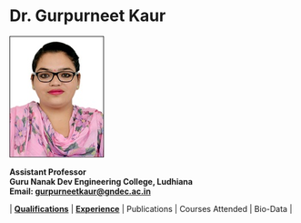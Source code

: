 # Dr. Gurpurneet Kaur

![photo](Images/Gurpurneet_Kaur.jpg)

**Assistant Professor**  
**Guru Nanak Dev Engineering College, Ludhiana**  
**Email: gurpurneetkaur@gndec.ac.in**


| **[Qualifications](Qualifications.md)** | **[Experience](Experience.md)** | Publications | Courses Attended | Bio-Data |



